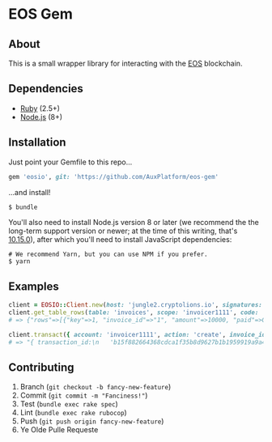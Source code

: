 EOS Gem
=======

## About
This is a small wrapper library for interacting with the [EOS](https://eos.io/) blockchain.

## Dependencies
* [Ruby](https://www.ruby-lang.org/) (2.5+)
* [Node.js](https://nodejs.org) (8+)

## Installation
Just point your Gemfile to this repo...

```ruby
gem 'eosio', git: 'https://github.com/AuxPlatform/eos-gem'
```

...and install!

```sh
$ bundle
```

You'll also need to install Node.js version 8 or later (we recommend the the long-term support version or newer; at the time of this writing, that's [10.15.0](https://nodejs.org/en/blog/release/v10.15.0/)), after which you'll need to install JavaScript dependencies:

```
# We recommend Yarn, but you can use NPM if you prefer.
$ yarn
```

## Examples
```rb
client = EOSIO::Client.new(host: 'jungle2.cryptolions.io', signatures: ['your-eos-private-key-here'])
client.get_table_rows(table: 'invoices', scope: 'invoicer1111', code: 'invoicer1111')
# => {"rows"=>[{"key"=>1, "invoice_id"=>"1", "amount"=>10000, "paid"=>0}, {"key"=>2, "invoice_id"=>"2", "amount"=>30000, "paid"=>0}], "more"=>false}

client.transact({ account: 'invoicer1111', action: 'create', invoice_id: 3, amount: 10000 })
# => "{ transaction_id:\n   'b15f882664368cdca1f35b8d9627b1b1959919a9a4821328e403fbe37e1223bd',\n  processed:\n   { id:\n      'b15f882664368cdca1f35b8d9627b1b1959919a9a4821328e403fbe37e1223bd',\n     block_num: 10113136,\n     block_time: '2019-01-22T19:48:38.000',\n     producer_block_id: null,\n     receipt:\n      { status: 'executed', cpu_usage_us: 336, net_usage_words: 14 },\n     elapsed: 336,\n     net_usage: 112,\n     scheduled: false,\n     action_traces: [ [Object] ],\n     except: null } }\n"
```

## Contributing
1. Branch (`git checkout -b fancy-new-feature`)
2. Commit (`git commit -m "Fanciness!"`)
3. Test (`bundle exec rake spec`)
4. Lint (`bundle exec rake rubocop`)
5. Push (`git push origin fancy-new-feature`)
6. Ye Olde Pulle Requeste
